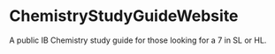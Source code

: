 # ChemistryStudyGuideWebsite
 A public IB Chemistry study guide for those looking for a 7 in SL or HL.
